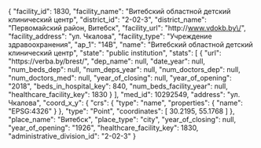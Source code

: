 {
    "facility_id": 1830,
    "facility_name": "Витебский областной детский клинический центр",
    "district_id": "2-02-3",
    "district_name": "Первомайский район, Витебск",
    "facility_url": "http:\/\/www.vdokb.by\/",
    "facility_address": "ул. Чкалова",
    "facility_type": "Учреждение здравоохранения",
    "ap_1": "14В",
    "name": "Витебский областной детский клинический центр",
    "state": "public institution",
    "stats": [
        {
            "url": "https:\/\/verba.by\/brest\/",
            "dep_name": null,
            "date_year": null,
            "num_beds_dep": null,
            "num_deps_year": null,
            "num_doctors_dep": null,
            "num_doctors_med": null,
            "year_of_closing": null,
            "year_of_opening": "2018",
            "beds_in_hospital_key": 840,
            "num_beds_facility_year": null,
            "healthcare_facility_key": 1830
        }
    ],
    "med_id": 10292549,
    "address": "ул. Чкалова",
    "coord_x_y": {
        "crs": {
            "type": "name",
            "properties": {
                "name": "EPSG:4326"
            }
        },
        "type": "Point",
        "coordinates": [
            30.2195,
            55.1768
        ]
    },
    "place_name": "Витебск",
    "place_type": "city",
    "year_of_closing": null,
    "year_of_opening": "1926",
    "healthcare_facility_key": 1830,
    "administrative_division_id": "2-02-3"
}
